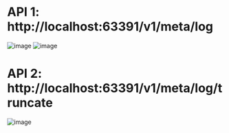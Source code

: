 # API 1: http://localhost:63391/v1/meta/log
 

![image](https://github.com/alxndr24/challenge_microservice_template/assets/49344337/c528b931-790e-468b-8c2f-73f2fe67131f)
![image](https://github.com/alxndr24/challenge_microservice_template/assets/49344337/6e979460-563c-48e1-ad89-b0bda622d2cc)

# API 2: http://localhost:63391/v1/meta/log/truncate 

![image](https://github.com/alxndr24/challenge_microservice_template/assets/49344337/b0bda9f3-2972-4ef4-a52f-94b7f9fe329e)
